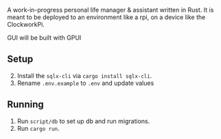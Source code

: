 A work-in-progress personal life manager & assistant written in Rust. It is meant to be deployed to an environment like a rpi, on a device like the ClockworkPi.

GUI will be built with GPUI

## Setup

2. Install the `sqlx-cli` via `cargo install sqlx-cli`.
3. Rename `.env.example` to `.env` and update values

## Running

1. Run `script/db` to set up db and run migrations.
2. Run `cargo run`.
